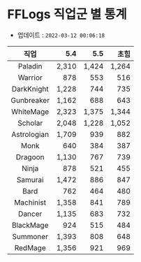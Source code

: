 # FFLogs 직업군 별 통계

- 업데이트 : `2022-03-12 00:06:18`

|직업|5.4|5.5|초힘|
|:-:|-:|-:|-:|
|Paladin|2,310|1,424|1,264|
|Warrior|878|553|516|
|DarkKnight|1,228|744|735|
|Gunbreaker|1,162|688|643|
|WhiteMage|2,323|1,375|1,344|
|Scholar|2,048|1,228|1,052|
|Astrologian|1,709|939|882|
|Monk|640|384|387|
|Dragoon|1,130|767|739|
|Ninja|878|521|455|
|Samurai|1,472|886|847|
|Bard|762|464|480|
|Machinist|1,358|841|789|
|Dancer|1,135|683|732|
|BlackMage|924|515|484|
|Summoner|1,393|808|648|
|RedMage|1,356|921|969|
